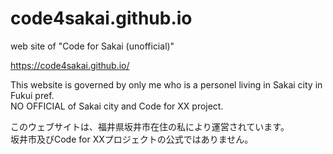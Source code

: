# code4sakai.github.io

web site of "Code for Sakai (unofficial)"

https://code4sakai.github.io/

This website is governed by only me who is a personel living in Sakai city in Fukui pref.\
NO OFFICIAL of Sakai city and Code for XX project.


このウェブサイトは、福井県坂井市在住の私により運営されています。\
坂井市及びCode for XXプロジェクトの公式ではありません。

